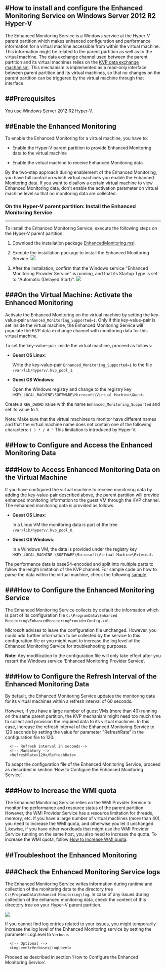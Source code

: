 #How to install and configure the Enhanced Monitoring Service on Windows Server 2012 R2 Hyper-V
-----
The Enhanced Monitoring Service is a Windows service at the Hyper-V parent partition which makes enhanced configuration and performance information for a virtual machine accessible from within the virtual machine. This information might be related to the parent partition as well as to the virtual machine. 
The data exchange channel used between the parent partition and its virtual machines relies on the [KVP data exchange machanism](https://technet.microsoft.com/en-us/library/dn798297.aspx). This mechanism is implemented as a read-only interface between parent partition and its virtual machines, so that no changes on the parent partition can be triggered by the virtual machine through that interface.

##Prerequisites
------
You use Windows Server 2012 R2 Hyper-V. 
	
##Enable the Enhanced Monitoring
------
To enable the Enhanced Monitoring for a virtual machine, you have to:

* Enable the Hyper-V parent partition to provide Enhanced Monitoring data to the virtual machine

* Enable the virtual machine to receive Enhanced Monitoring data

By the two-step approach during enablement of the Enhanced Monitoring, you have full control on which virtual machines you enable the Enhanced Monitoring data. If you want to disallow a certain virtual machine to view Enhanced Monitoring data, don't enable the activation parameter on virtual machine level so that no monitoring data are collected.

### On the Hyper-V parent partition: Install the Enhanced Monitoring Service
-----
To install the Enhanced Monitoring Service, execute the following steps on the Hyper-V parent partition:

1. Download the installation package [EnhancedMonitoring.msi](https://github.com/OSTC/enhanced-monitoring-service/releases/download/v1.1/EnhancedMonitoring.msi).

3. Execute the installation package to install the Enhanced Monitoring Service.
![](doc/finish.png)

3. After the installation, confirm that the Windows service "Enhanced Monitoring Provider Service" is running, and that its Startup Type is set to "Automatic (Delayed Start)".
![](doc/service.png)

###On the Virtual Machine: Activate the Enhanced Monitoring
-----
Activate the Enhanced Monitoring on the virtual machine by setting the key-value-pair ```Enhanced_Monitoring_Supported=1```. Only if this key-value-pair is set inside the virtual machine, the Enhanced Monitoring Service will populate the KVP data exchange channel with monitoring data for this virtual machine.

To set the key-value-pair inside the virtual machine, proceed as follows:
* **Guest OS Linux**: 

  Write the key-value-pair ```Enhanced_Monitoring_Supported=1``` to the file ```/var/lib/hyperv/.kvp_pool_1```. 

* **Guest OS Windows**: 

  Open the Windows registry and change to the registry key ```HKEY_LOCAL_MACHINE\SOFTWARE\Microsoft\Virtual Machine\Guest```.

Create a ```REG_DWORD``` value with the name ```Enhanced_Monitoring_Supported``` and set its value to 1.

Note: Make sure that the virtual machines to monitor have different names and that the virtual machine name does not contain one of the following characters:
```( ) * / # "```
This limitation is introduced by Hyper-V.

##How to Configure and Access the Enhanced Monitoring Data
-----
###How to Access Enhanced Monitoring Data on the Virtual Machine
-----
If you have configured the virtual machine to receive monitoring data by adding the key-value-pair described above, the parent partition will provide enhanced monitoring information to the guest VM through the KVP channel.
The enhanced monitoring data is provided as follows:
* **Guest OS Linux**: 

  In a Linux VM the monitoring data is part of the tree ```/var/lib/hyperv/.kvp_pool_0```.

* **Guest OS Windows**: 

  In a Windows VM, the data is provided under the registry key ```HKEY_LOCAL_MACHINE \SOFTWARE\Microsoft\Virtual Machine\External```.

The performance data is base64-encoded and split into multiple parts to follow the length limitation of the KVP channel. 
For sample code on how to parse the data within the virtual machine, check the following [sample](/sample).

###How to Configure the Enhanced Monitoring Service
-----
The Enhanced Monitoring Service collects by default the information which is part of its configuration file
```C:\ProgramData\Enhanced Monitoring\EnhancedMonitoringProviderConfig.xml```. 

Microsoft advises to leave the configuration file unchanged. However, you could add further information to be collected by the service to this configuration file or you might want to increase the log level of the Enhanced Monitoring Service for troubleshooting purposes. 

**Note**: Any modification to the configuration file will only take effect after you restart the Windows service ‘Enhanced Monitoring Provider Service’.

###How to Configure the Refresh Interval of the Enhanced Monitoring Data
-----
By default, the Enhanced Monitoring Service updates the monitoring data for its virtual machines within a refresh interval of 60 seconds.

However, if you have a large number of guest VMs (more than 40) running on the same parent partition, the KVP mechanism might need too much time to collect and provision the required data to its virtual machines.
In this case, increase the refresh interval of the Enhanced Monitoring Service to 120 seconds by setting the value for parameter "RefreshRate" in the configuration file to 120.
```
  <!-- Refresh interval in seconds-->
  <!-- Mandatory -->
  <RefreshRate>120</RefreshRate>
```
To adapt the configuration file of the Enhanced Monitoring Service, proceed as described in section ‘How to Configure the Enhanced Monitoring Service’.

###How to Increase the WMI quota
-----
The Enhanced Monitoring Service relies on the WMI Provider Service to monitor the performance and resource status of the parent partition. However, the WMI Provider Service has a resource limitation for threads, memory, etc. If you have a large number of virtual machines (more than 40), you need to increase the WMI quota, and otherwise you let it unchanged. Likewise, if you have other workloads that might use the WMI Provider Service running on the same host, you also need to increase the quota.
To increase the WMI quota, follow [How to Increase WMI quota](http://blogs.technet.com/b/askperf/archive/2008/09/16/memory-and-handle-quotas-in-the-wmi-provider-service.aspx).

##Troubleshoot the Enhanced Monitoring
-----
###Check the Enhanced Monitoring Service logs
-----

The Enhanced Monitoring Service writes information during runtime and collection of the monitoring data to the directory tree ```C:\ProgramData\Enhanced Monitoring\log```. In case of any issues during collection of the enhanced monitoring data, check the content of this directory tree on your Hyper-V parent partition.

![](doc/log.png)

If you cannot find log entries related to your issues, you might temporarily increase the log level of the Enhanced Monitoring service by setting the parameter LogLevel to ```Verbose```.
```
  <!-- Optional -->
  <LogLevel>Verbose</LogLevel>
```
Proceed as described in section ‘How to Configure the Enhanced Monitoring Service’.


